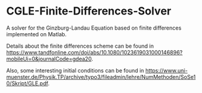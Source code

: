 # CGLE-Finite-Differences-Solver
A solver for the Ginzburg-Landau Equation based on finite differences implemented on Matlab. 

Details about the finite differences scheme can be found in https://www.tandfonline.com/doi/abs/10.1080/1023619031000146896?mobileUi=0&journalCode=gdea20.

Also, some interesting initial conditions can be found in https://www.uni-muenster.de/Physik.TP/archive/typo3/fileadmin/lehre/NumMethoden/SoSe10/Skript/GLE.pdf. 
